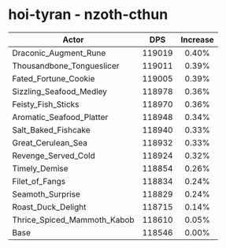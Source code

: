 # hoi-tyran - nzoth-cthun
| Actor | DPS | Increase |
|---|:---:|:---:|
|Draconic_Augment_Rune|119019|0.40%|
|Thousandbone_Tongueslicer|119011|0.39%|
|Fated_Fortune_Cookie|119005|0.39%|
|Sizzling_Seafood_Medley|118978|0.36%|
|Feisty_Fish_Sticks|118970|0.36%|
|Aromatic_Seafood_Platter|118948|0.34%|
|Salt_Baked_Fishcake|118940|0.33%|
|Great_Cerulean_Sea|118932|0.33%|
|Revenge_Served_Cold|118924|0.32%|
|Timely_Demise|118854|0.26%|
|Filet_of_Fangs|118834|0.24%|
|Seamoth_Surprise|118829|0.24%|
|Roast_Duck_Delight|118715|0.14%|
|Thrice_Spiced_Mammoth_Kabob|118610|0.05%|
|Base|118546|0.00%|
